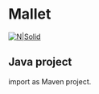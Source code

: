 # Mallet

[![N|Solid](http://mallet.cs.umass.edu/logo3.png)](https://nodesource.com/products/nsolid)

## Java project
import as Maven project.

